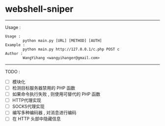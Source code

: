 # webshell-sniper

---
Usage :
```
Usage : 
        python main.py [URL] [METHOD] [AUTH]
Example : 
        python main.py http://127.0.0.1/c.php POST c
Author : 
        WangYihang <wangyihanger@gmail.com>
```

---
TODO : 
- [ ] 模块化
- [ ] 检测目标服务器禁用的 PHP 函数
- [ ] 如果命令执行失败 , 则使用可替代的 PHP 函数
- [ ] HTTP代理实现
- [ ] SOCKS代理实现
- [ ] 编写多种编码器 , 对消息进行编码
- [ ] 在 HTTP 头部中隐藏信息

